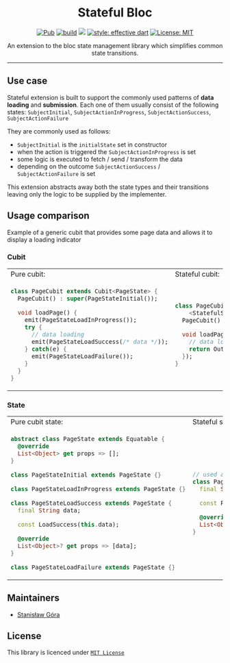 <div align="center">

# Stateful Bloc

<a href="https://pub.dev/packages/stateful_bloc"><img src="https://img.shields.io/pub/v/stateful_bloc.svg?color=blueviolet" alt="Pub"></a>
<a href="https://github.com/stasgora/bloc-extensions/actions"><img src="https://github.com/stasgora/bloc-extensions/workflows/stateful_bloc/badge.svg" alt="build"></a>
<a href="https://codecov.io/gh/stasgora/bloc-extensions"><img src="https://codecov.io/gh/stasgora/bloc-extensions/branch/master/graph/badge.svg?token=19FNNBVV4A"/></a>
<a href="https://github.com/dart-lang/lints"><img src="https://img.shields.io/badge/style-recommended-40c4ff.svg" alt="style: effective dart"></a>
<a href="https://github.com/stasgora/bloc-extensions/blob/master/LICENSE"><img src="https://img.shields.io/badge/license-MIT-blue.svg" alt="License: MIT"></a>

An extension to the bloc state management library which simplifies common state transitions.
</div>

---

## Use case
Stateful extension is built to support the
commonly used patterns of __data loading__ and __submission__.
Each one of them usually consist of the following states:
`SubjectInitial`, `SubjectActionInProgress`, `SubjectActionSuccess`, `SubjectActionFailure`

They are commonly used as follows:
- `SubjectInitial` is the `initialState` set in constructor
- when the action is triggered the `SubjectActionInProgress` is set
- some logic is executed to fetch / send / transform the data
- depending on the outcome `SubjectActionSuccess` / `SubjectActionFailure` is set
  
This extension abstracts away both the state types and their
transitions leaving only the logic to be supplied by the implementer.

## Usage comparison

Example of a generic cubit that provides some page data and allows it to display a loading indicator

### Cubit

<div align="center"><table>
<tr><td> Pure cubit: </td> <td> Stateful cubit: </td></tr>
<tr><td>

```dart
class PageCubit extends Cubit<PageState> {
  PageCubit() : super(PageStateInitial());

  void loadPage() {
    emit(PageStateLoadInProgress());
    try {
      // data loading
      emit(PageStateLoadSuccess(/* data */));
    } catch(e) {
      emit(PageStateLoadFailure());
    }
  }
}
```

</td><td>

```dart
class PageCubit extends Cubit
    <StatefulState<PageData>> with StatefulCubit {
  PageCubit() : super(StatefulState());

  void loadPage() => load(body: () {
    // data loading
    return Outcome.finished(PageData(/* data */));
  });
}
```

</td></tr>
</table></div>

### State

<div align="center"><table>
<tr><td> Pure cubit state: </td> <td> Stateful state: </td></tr>
<tr><td>

```dart
abstract class PageState extends Equatable {
  @override
  List<Object> get props => [];
}

class PageStateInitial extends PageState {}

class PageStateLoadInProgress extends PageState {}

class PageStateLoadSuccess extends PageState {
  final String data;

  const LoadSuccess(this.data);

  @override
  List<Object>? get props => [data];
}

class PageStateLoadFailure extends PageState {}
```

</td><td>

```dart
// used as StatefulState<PageData>
class PageData extends Equatable {
  final String data;

  const PageData(this.data);

  @override
  List<Object>? get props => [data];
}
```

</td></tr>
</table></div>

## Maintainers
- [Stanisław Góra](https://github.com/stasgora/)

## License
This library is licenced under [`MIT License`](https://github.com/stasgora/round-spot/blob/master/LICENSE)